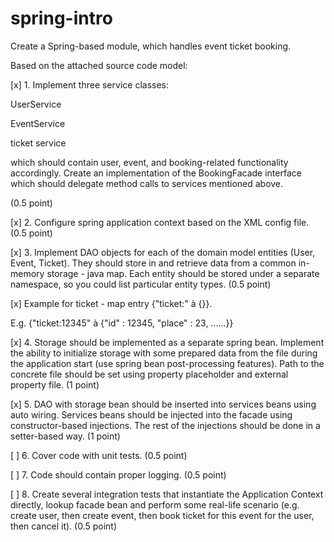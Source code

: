# spring-intro
Create a Spring-based module, which handles event ticket booking.

Based on the attached source code model:

[x] 1. Implement three service classes:

UserService

EventService

ticket service

which should contain user, event, and booking-related functionality accordingly. Create an implementation of the BookingFacade interface which should delegate method calls to services mentioned above.

(0.5 point)

[x] 2. Configure spring application context based on the XML config file. (0.5 point)

[x] 3. Implement DAO objects for each of the domain model entities (User, Event, Ticket). They should store in and retrieve data from a common in-memory storage - java map. Each entity should be stored under a separate namespace, so you could list particular entity types. (0.5 point)

[x] Example for ticket - map entry {"ticket:" à {}}.

E.g. {"ticket:12345" à {"id" : 12345, "place" : 23, ......}}

[x] 4. Storage should be implemented as a separate spring bean. Implement the ability to initialize storage with some prepared data from the file during the application start (use spring bean post-processing features). Path to the concrete file should be set using property placeholder and external property file. (1 point)

[x] 5. DAO with storage bean should be inserted into services beans using auto wiring. Services beans should be injected into the facade using constructor-based injections. The rest of the injections should be done in a setter-based way. (1 point)

[ ] 6. Cover code with unit tests. (0.5 point)

[ ] 7. Code should contain proper logging. (0.5 point)

[ ] 8. Create several integration tests that instantiate the Application Context directly, lookup facade bean and perform some real-life scenario (e.g. create user, then create event, then book ticket for this event for the user, then cancel it). (0.5 point)